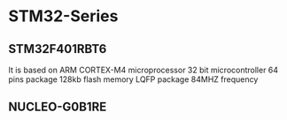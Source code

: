# STM32-Series
## STM32F401RBT6
It is based on ARM CORTEX-M4 microprocessor
32 bit microcontroller
64 pins package
128kb flash memory
LQFP package
84MHZ frequency

## NUCLEO-G0B1RE
